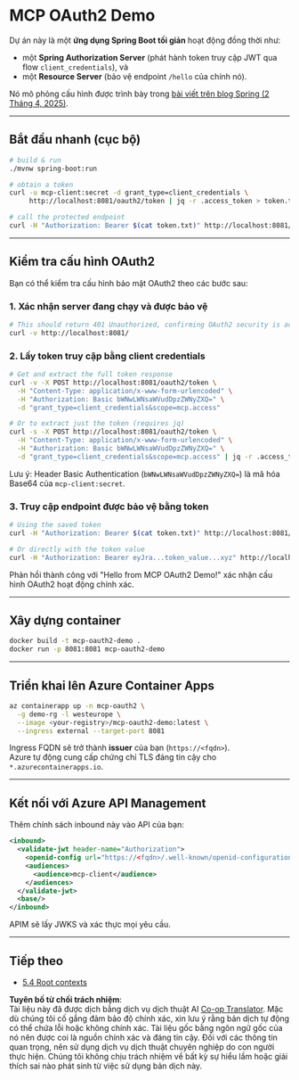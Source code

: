 <!--
CO_OP_TRANSLATOR_METADATA:
{
  "original_hash": "0a7083e660ca0d85fd6a947514c61993",
  "translation_date": "2025-07-14T00:42:50+00:00",
  "source_file": "05-AdvancedTopics/mcp-oauth2-demo/README.md",
  "language_code": "vi"
}
-->
# MCP OAuth2 Demo

Dự án này là một **ứng dụng Spring Boot tối giản** hoạt động đồng thời như:

* một **Spring Authorization Server** (phát hành token truy cập JWT qua flow `client_credentials`), và  
* một **Resource Server** (bảo vệ endpoint `/hello` của chính nó).

Nó mô phỏng cấu hình được trình bày trong [bài viết trên blog Spring (2 Tháng 4, 2025)](https://spring.io/blog/2025/04/02/mcp-server-oauth2).

---

## Bắt đầu nhanh (cục bộ)

```bash
# build & run
./mvnw spring-boot:run

# obtain a token
curl -u mcp-client:secret -d grant_type=client_credentials \
     http://localhost:8081/oauth2/token | jq -r .access_token > token.txt

# call the protected endpoint
curl -H "Authorization: Bearer $(cat token.txt)" http://localhost:8081/hello
```

---

## Kiểm tra cấu hình OAuth2

Bạn có thể kiểm tra cấu hình bảo mật OAuth2 theo các bước sau:

### 1. Xác nhận server đang chạy và được bảo vệ

```bash
# This should return 401 Unauthorized, confirming OAuth2 security is active
curl -v http://localhost:8081/
```

### 2. Lấy token truy cập bằng client credentials

```bash
# Get and extract the full token response
curl -v -X POST http://localhost:8081/oauth2/token \
  -H "Content-Type: application/x-www-form-urlencoded" \
  -H "Authorization: Basic bWNwLWNsaWVudDpzZWNyZXQ=" \
  -d "grant_type=client_credentials&scope=mcp.access"

# Or to extract just the token (requires jq)
curl -s -X POST http://localhost:8081/oauth2/token \
  -H "Content-Type: application/x-www-form-urlencoded" \
  -H "Authorization: Basic bWNwLWNsaWVudDpzZWNyZXQ=" \
  -d "grant_type=client_credentials&scope=mcp.access" | jq -r .access_token > token.txt
```

Lưu ý: Header Basic Authentication (`bWNwLWNsaWVudDpzZWNyZXQ=`) là mã hóa Base64 của `mcp-client:secret`.

### 3. Truy cập endpoint được bảo vệ bằng token

```bash
# Using the saved token
curl -H "Authorization: Bearer $(cat token.txt)" http://localhost:8081/hello

# Or directly with the token value
curl -H "Authorization: Bearer eyJra...token_value...xyz" http://localhost:8081/hello
```

Phản hồi thành công với "Hello from MCP OAuth2 Demo!" xác nhận cấu hình OAuth2 hoạt động chính xác.

---

## Xây dựng container

```bash
docker build -t mcp-oauth2-demo .
docker run -p 8081:8081 mcp-oauth2-demo
```

---

## Triển khai lên **Azure Container Apps**

```bash
az containerapp up -n mcp-oauth2 \
  -g demo-rg -l westeurope \
  --image <your-registry>/mcp-oauth2-demo:latest \
  --ingress external --target-port 8081
```

Ingress FQDN sẽ trở thành **issuer** của bạn (`https://<fqdn>`).  
Azure tự động cung cấp chứng chỉ TLS đáng tin cậy cho `*.azurecontainerapps.io`.

---

## Kết nối với **Azure API Management**

Thêm chính sách inbound này vào API của bạn:

```xml
<inbound>
  <validate-jwt header-name="Authorization">
    <openid-config url="https://<fqdn>/.well-known/openid-configuration"/>
    <audiences>
      <audience>mcp-client</audience>
    </audiences>
  </validate-jwt>
  <base/>
</inbound>
```

APIM sẽ lấy JWKS và xác thực mọi yêu cầu.

---

## Tiếp theo

- [5.4 Root contexts](../mcp-root-contexts/README.md)

**Tuyên bố từ chối trách nhiệm**:  
Tài liệu này đã được dịch bằng dịch vụ dịch thuật AI [Co-op Translator](https://github.com/Azure/co-op-translator). Mặc dù chúng tôi cố gắng đảm bảo độ chính xác, xin lưu ý rằng bản dịch tự động có thể chứa lỗi hoặc không chính xác. Tài liệu gốc bằng ngôn ngữ gốc của nó nên được coi là nguồn chính xác và đáng tin cậy. Đối với các thông tin quan trọng, nên sử dụng dịch vụ dịch thuật chuyên nghiệp do con người thực hiện. Chúng tôi không chịu trách nhiệm về bất kỳ sự hiểu lầm hoặc giải thích sai nào phát sinh từ việc sử dụng bản dịch này.